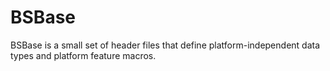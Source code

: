 # BSBase
BSBase is a small set of header files that define platform-independent data types and platform feature macros.
